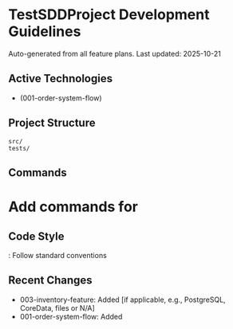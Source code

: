 # TestSDDProject Development Guidelines

Auto-generated from all feature plans. Last updated: 2025-10-21

## Active Technologies
- (001-order-system-flow)

## Project Structure
```
src/
tests/
```

## Commands
# Add commands for 

## Code Style
: Follow standard conventions

## Recent Changes
- 003-inventory-feature: Added [if applicable, e.g., PostgreSQL, CoreData, files or N/A]
- 001-order-system-flow: Added

<!-- MANUAL ADDITIONS START -->
<!-- MANUAL ADDITIONS END -->
